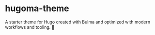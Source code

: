 # hugoma-theme
A starter theme for Hugo created with Bulma and optimized with modern workflows and tooling. 🌟️
